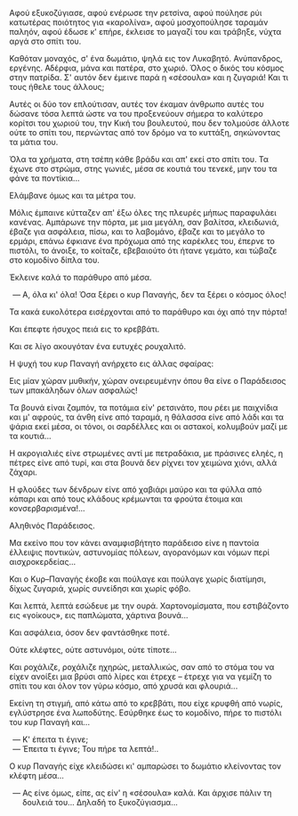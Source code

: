 Αφού εξυκοζύγιασε, αφού ενέρωσε την ρετσίνα, αφού πούλησε ρύι κατωτέρας ποιότητος για «καρολίνα», αφού μοσχοπούλησε
ταραμάν παληόν, αφού έδωσε κ' επήρε, έκλεισε το μαγαζί του και τράβηξε, νύχτα αργά στο σπίτι του.

Καθόταν μοναχός, σ' ένα δωμάτιο, ψηλά εις τον Λυκαβητό. Ανύπανδρος, εργένης. Αδέρφια, μάνα και πατέρα, στο χωριό. Όλος ο
δικός του κόσμος στην πατρίδα. Σ' αυτόν δεν έμεινε παρά η «σέσουλα» και η ζυγαριά! Και τι τους ήθελε τους άλλους;

Αυτές οι δύο τον επλούτισαν, αυτές τον έκαμαν άνθρωπο αυτές του δώσανε τόσα λεπτά ώστε να του προξενεύουν σήμερα το
καλύτερο κορίτσι του χωριού του, την Κική του βουλευτού, που δεν τολμούσε άλλοτε ούτε το σπίτι του, περνώντας από τον
δρόμο να το κυττάξη, σηκώνοντας τα μάτια του.

Όλα τα χρήματα, στη τσέπη κάθε βράδυ και απ' εκεί στο σπίτι του. Τα έχωνε στο στρώμα, στης γωνιές, μέσα σε κουτιά του
τενεκέ, μην του τα φάνε τα ποντίκια...

Ελάμβανε όμως και τα μέτρα του.

Μόλις έμπαινε κύτταζεν απ' έξω όλες της πλευρές μήπως παραφυλάει κανένας. Αμπάρωνε την πόρτα, με μια μεγάλη, σαν
βαλίτσα, κλειδωνιά, έβαζε για ασφάλεια, πίσω, και το λαβομάνο, έβαζε και το μεγάλο το ερμάρι, επάνω έφκιανε ένα πρόχωμα
από της καρέκλες του, έπερνε το πιστόλι, το άνοιξε, το κοίταζε, εβεβαιούτο ότι ήτανε γεμάτο, και τώβαζε στο κομοδίνο
δίπλα του.

Έκλεινε καλά το παράθυρο από μέσα.

<ol style="list-style-type: '&mdash; '">
  <li>Α, όλα κι' όλα! Όσα ξέρει ο κυρ Παναγής, δεν τα ξέρει ο κόσμος όλος!</li>
</ol>

Τα κακά ευκολότερα εισέρχονται από το παράθυρο και όχι από την πόρτα!

Και έπεφτε ήσυχος πειά εις το κρεββάτι.

Και σε λίγο ακουγόταν ένα ευτυχές ρουχαλιτό.

Η ψυχή του κυρ Παναγή ανήρχετο εις άλλας σφαίρας:

Εις μίαν χώραν μυθικήν, χώραν ονειρευμένην όπου θα είνε ο Παράδεισος των μπακάληδων όλων ασφαλώς!

Τα βουνά είναι ζαμπόν, τα ποτάμια είν' ρετσινάτο, που ρέει με παιχνίδια και μ' αφρούς, τα άνθη είνε από ταραμά, η
θάλασσα είνε από λάδι και τα ψάρια εκεί μέσα, οι τόνοι, οι σαρδέλλες και οι αστακοί, κολυμβούν μαζί με τα κουτιά...

Η ακρογιαλιές είνε στρωμένες αντί με πετραδάκια, με πράσινες εληές, η πέτρες είνε από τυρί, και στα βουνά δεν ρίχνει τον
χειμώνα χιόνι, αλλά ζάχαρι.

Η φλούδες των δένδρων είνε από χαβιάρι μαύρο και τα φύλλα από κάπαρι και από τους κλάδους κρέμωνται τα φρούτα έτοιμα και
κονσερβαρισμένα!...

Αληθινός Παράδεισος.

Μα εκείνο που τον κάνει αναμφισβήτητο παράδεισο είνε η παντοία έλλειψις ποντικών, αστυνομίας πόλεων, αγορανόμων και
νόμων περί αισχροκερδείας...

Και ο Κυρ&ndash;Παναγής έκοβε και πούλαγε και πούλαγε χωρίς διατίμησι, δίχως ζυγαριά, χωρίς συνείδησι και χωρίς φόβο.

Και λεπτά, λεπτά εσώδευε με την ουρά. Χαρτονομίσματα, που εστιβάζοντο εις «γοίκους», εις παπλώματα, χάρτινα βουνά...

Και ασφάλεια, όσον δεν φαντάσθηκε ποτέ.

Ούτε κλέφτες, ούτε αστυνόμοι, ούτε τίποτε...

Και ροχάλιζε, ροχάλιζε ηχηρώς, μεταλλικώς, σαν από το στόμα του να είχεν ανοίξει μια βρύσι από λίρες και έτρεχε &ndash;
έτρεχε για να γεμίζη το σπίτι του και όλον τον γύρω κόσμο, από χρυσά και φλουριά...

Εκείνη τη στιγμή, από κάτω από το κρεββάτι, που είχε κρυφθή από νωρίς, εγλύστρησε ένα λωποδύτης. Εσύρθηκε έως το
κομοδίνο, πήρε το πιστόλι του κυρ Παναγή και...

<ol style="list-style-type: '&mdash; '">
  <li>Κ' έπειτα τι έγινε;</li>
  <li>Έπειτα τι έγινε; Του πήρε τα λεπτά!..</li>
</ol>

Ο κυρ Παναγής είχε κλειδώσει κι' αμπαρώσει το δωμάτιο κλείνοντας τον κλέφτη μέσα...

<ol style="list-style-type: '&mdash; '">
  <li>Ας είνε όμως, είπε, ας είν' η «σέσουλα» καλά. Και άρχισε πάλιν τη δουλειά του... Δηλαδή το ξυκοζύγιασμα...</li>
</ol>
